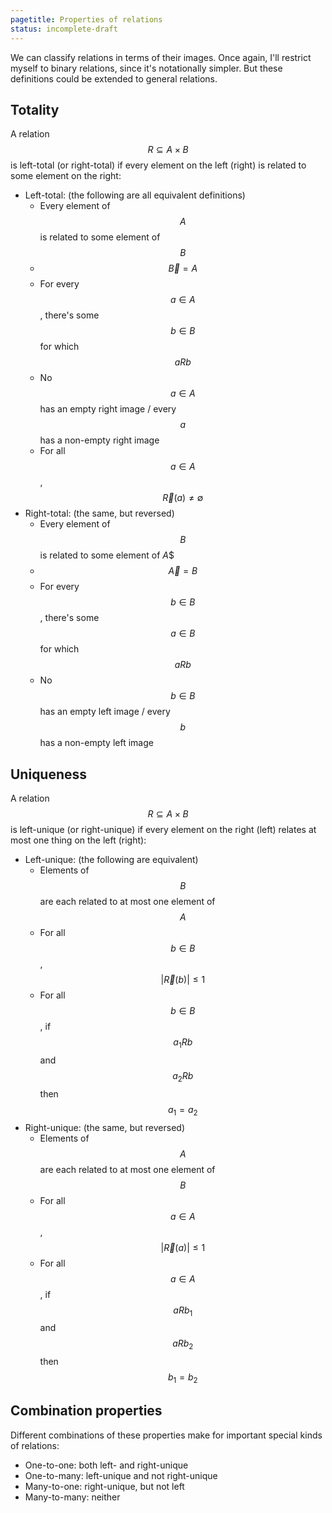 ```yaml
---
pagetitle: Properties of relations
status: incomplete-draft
---
```

We can classify relations in terms of their images.  Once again, I'll restrict myself to binary relations, since it's notationally simpler.  But these definitions could be extended to general relations.

## Totality

A relation $$R\subseteq A \times B$$ is left-total (or right-total) if every element on the left (right) is related to some element on the right:

* Left-total: (the following are all equivalent definitions)
   * Every element of $$A$$ is related to some element of $$B$$
   * $$\overleftarrow{B}=A$$
   * For every $$a\in A$$, there's some $$b\in B$$ for which $$aRb$$
   * No $$a\in A$$ has an empty right image / every $$a$$ has a non-empty right image
   * For all $$a\in A$$, $$\overrightarrow{R}(a)\neq\emptyset$$
* Right-total: (the same, but reversed)
   * Every element of $$B$$ is related to some element of $A$$
   * $$\overrightarrow{A}=B$$
   * For every $$b\in B$$, there's some $$a\in B$$ for which $$aRb$$
   * No $$b\in B$$ has an empty left image / every $$b$$ has a non-empty left image

## Uniqueness

A relation $$R\subseteq A \times B$$ is left-unique (or right-unique) if every element on the right (left) relates at most one thing on the left (right):

* Left-unique: (the following are equivalent)
    * Elements of $$B$$ are each related to at most one element of $$A$$
    * For all $$b\in B$$, $$|\overleftarrow{R}(b)|\leq 1$$
    * For all $$b\in B$$, if $$a_1 R b$$ and $$a_2 R b$$ then $$a_1=a_2$$
* Right-unique: (the same, but reversed)
    * Elements of $$A$$ are each related to at most one element of $$B$$
    * For all $$a\in A$$, $$|\overrightarrow{R}(a)|\leq 1$$
    * For all $$a\in A$$, if $$a R b_1$$ and $$a R b_2$$ then $$b_1=b_2$$

## Combination properties

Different combinations of these properties make for important special kinds of relations:

* One-to-one: both left- and right-unique
* One-to-many: left-unique and not right-unique
* Many-to-one: right-unique, but not left
* Many-to-many: neither


